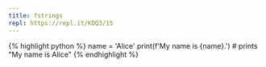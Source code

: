 ```yaml
---
title: fstrings
repl: https://repl.it/KDQ3/15
---
```

{% highlight python %}
name = 'Alice'
print(f'My name is {name}.')  # prints "My name is Alice"
{% endhighlight %}
